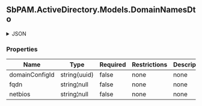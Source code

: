 
<h2 id="tocS_SbPAM.ActiveDirectory.Models.DomainNamesDto">SbPAM.ActiveDirectory.Models.DomainNamesDto</h2>

<a id="schemasbpam.activedirectory.models.domainnamesdto"></a>
<a id="schema_SbPAM.ActiveDirectory.Models.DomainNamesDto"></a>
<a id="tocSsbpam.activedirectory.models.domainnamesdto"></a>
<a id="tocssbpam.activedirectory.models.domainnamesdto"></a>

<details><summary>JSON</summary>


```json
{
  "domainConfigId": "0ef2a0ae-0442-42e8-9ed5-4a4ed3f7578e",
  "fqdn": "string",
  "netbios": "string"
}

```


</details>

### Properties

|Name|Type|Required|Restrictions|Description|
|---|---|---|---|---|
|domainConfigId|string(uuid)|false|none|none|
|fqdn|string¦null|false|none|none|
|netbios|string¦null|false|none|none|


